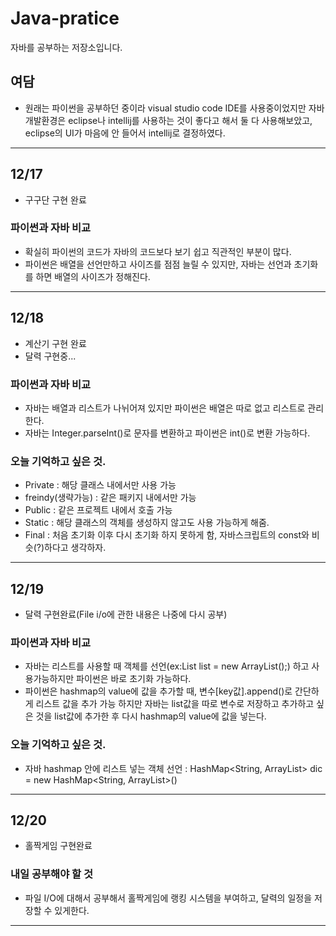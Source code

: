 # Java-pratice
자바를 공부하는 저장소입니다.

## 여담
* 원래는 파이썬을 공부하던 중이라 visual studio code IDE를 사용중이었지만 
자바개발환경은 eclipse나 intellij를 사용하는 것이 좋다고 해서 둘 다 사용해보았고,
eclipse의 UI가 마음에 안 들어서 intellij로 결정하였다.

***

## 12/17
* 구구단 구현 완료

### 파이썬과 자바 비교
* 확실히 파이썬의 코드가 자바의 코드보다 보기 쉽고 직관적인 부분이 많다.
* 파이썬은 배열을 선언만하고 사이즈를 점점 늘릴 수 있지만, 자바는 선언과 초기화를 하면 배열의 사이즈가 정해진다.

***

## 12/18
* 계산기 구현 완료
* 달력 구현중...

### 파이썬과 자바 비교
* 자바는 배열과 리스트가 나뉘어져 있지만 파이썬은 배열은 따로 없고 리스트로 관리한다.
* 자바는 Integer.parseInt()로 문자를 변환하고 파이썬은 int()로 변환 가능하다.

### 오늘 기억하고 싶은 것.
* Private : 해당 클래스 내에서만 사용 가능
* freindy(생략가능) : 같은 패키지 내에서만 가능
* Public : 같은 프로젝트 내에서 호출 가능
* Static : 해당 클래스의 객체를 생성하지 않고도 사용 가능하게 해줌.
* Final : 처음 초기화 이후 다시 초기화 하지 못하게 함, 자바스크립트의 const와 비슷(?)하다고 생각하자.

***

## 12/19
* 달력 구현완료(File i/o에 관한 내용은 나중에 다시 공부)

### 파이썬과 자바 비교
* 자바는 리스트를 사용할 때 객체를 선언(ex:List<String> list = new ArrayList<String>();)
  하고 사용가능하지만 파이썬은 바로 초기화 가능하다.
* 파이썬은 hashmap의 value에 값을 추가할 때, 변수[key값].append()로 간단하게 리스트 값을 추가 가능 
  하지만 자바는 list값을 따로 변수로 저장하고 추가하고 싶은 것을 list값에 추가한 후 다시 hashmap의 value에
  값을 넣는다.

### 오늘 기억하고 싶은 것.
* 자바 hashmap 안에 리스트 넣는 객체 선언 : 
  HashMap<String, ArrayList<String>> dic = new HashMap<String, ArrayList<String>>()

***

## 12/20
* 홀짝게임 구현완료

### 내일 공부해야 할 것
* 파일 I/O에 대해서 공부해서 홀짝게임에 랭킹 시스템을 부여하고, 달력의 일정을 저장할 수 있게한다.

***